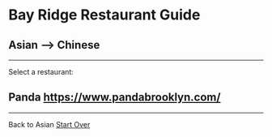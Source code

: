 # Bay Ridge Restaurant Guide
## Asian --> Chinese
---
Select a restaurant:
## Panda https://www.pandabrooklyn.com/
---
Back to Asian
[Start Over](../home.md)